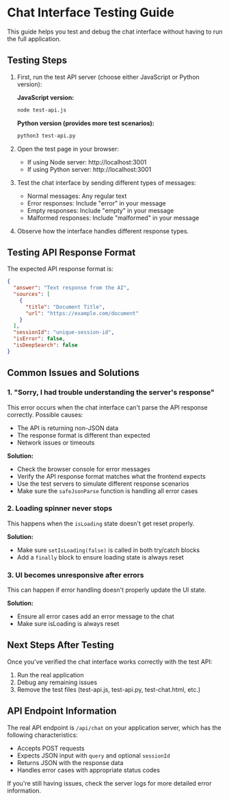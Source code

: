 # Chat Interface Testing Guide

This guide helps you test and debug the chat interface without having to run the full application.

## Testing Steps

1. First, run the test API server (choose either JavaScript or Python version):

   **JavaScript version:**
   ```bash
   node test-api.js
   ```

   **Python version (provides more test scenarios):**
   ```bash
   python3 test-api.py
   ```

2. Open the test page in your browser:
   - If using Node server: http://localhost:3001
   - If using Python server: http://localhost:3001

3. Test the chat interface by sending different types of messages:
   - Normal messages: Any regular text
   - Error responses: Include "error" in your message
   - Empty responses: Include "empty" in your message
   - Malformed responses: Include "malformed" in your message

4. Observe how the interface handles different response types.

## Testing API Response Format

The expected API response format is:

```json
{
  "answer": "Text response from the AI",
  "sources": [
    {
      "title": "Document Title",
      "url": "https://example.com/document"
    }
  ],
  "sessionId": "unique-session-id",
  "isError": false,
  "isDeepSearch": false
}
```

## Common Issues and Solutions

### 1. "Sorry, I had trouble understanding the server's response"

This error occurs when the chat interface can't parse the API response correctly. Possible causes:

- The API is returning non-JSON data
- The response format is different than expected
- Network issues or timeouts

**Solution:** 
- Check the browser console for error messages
- Verify the API response format matches what the frontend expects
- Use the test servers to simulate different response scenarios
- Make sure the `safeJsonParse` function is handling all error cases

### 2. Loading spinner never stops

This happens when the `isLoading` state doesn't get reset properly.

**Solution:**
- Make sure `setIsLoading(false)` is called in both try/catch blocks
- Add a `finally` block to ensure loading state is always reset

### 3. UI becomes unresponsive after errors

This can happen if error handling doesn't properly update the UI state.

**Solution:**
- Ensure all error cases add an error message to the chat
- Make sure isLoading is always reset

## Next Steps After Testing

Once you've verified the chat interface works correctly with the test API:

1. Run the real application
2. Debug any remaining issues
3. Remove the test files (test-api.js, test-api.py, test-chat.html, etc.)

## API Endpoint Information

The real API endpoint is `/api/chat` on your application server, which has the following characteristics:

- Accepts POST requests
- Expects JSON input with `query` and optional `sessionId`
- Returns JSON with the response data
- Handles error cases with appropriate status codes

If you're still having issues, check the server logs for more detailed error information. 